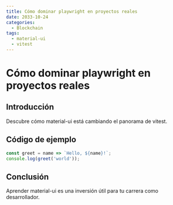```yaml
---
title: Cómo dominar playwright en proyectos reales
date: 2033-10-24
categories:
  - Blockchain
tags:
  - material-ui
  - vitest
---
```


# Cómo dominar playwright en proyectos reales

## Introducción

Descubre cómo material-ui está cambiando el panorama de vitest.

## Código de ejemplo

```javascript
const greet = name => `Hello, ${name}!`;
console.log(greet('world'));
```

## Conclusión

Aprender material-ui es una inversión útil para tu carrera como desarrollador.